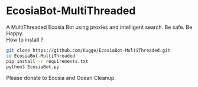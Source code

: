 # EcosiaBot-MultiThreaded
A MultiThreaded Ecosia Bot using proxies and intelligent search. Be safe. Be Happy.  
How to install ?

```bash
git clone https://github.com/Kugge/EcosiaBot-MultiThreaded.git
cd EcosiaBot-MultiThreaded
pip install -r requirements.txt
python3 EcosiaBot.py
```

Please donate to Ecosia and Ocean Cleanup.
